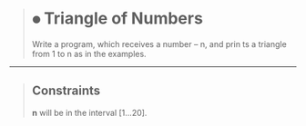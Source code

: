 > # 	⦁	Triangle of Numbers
>Write a program, which receives 
a number – n, and prin
ts a triangle from 1 to n as in the examples.
***
><h2>Constraints</h2>
><b>n</b> will be in the interval [1...20].